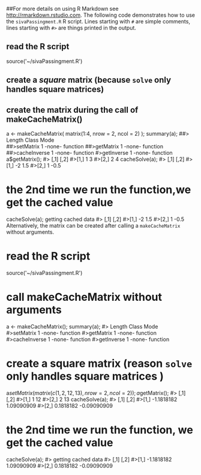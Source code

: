 
##For more details on using R Markdown see <http://rmarkdown.rstudio.com>.
The following code demonstrates how to use the `sivaPassingment.R` R script.
Lines starting with `#` are simple comments, lines starting with `#>` are things
printed in the output.

## read the R script

source('~/sivaPassingment.R')

## create a *square* matrix (because `solve` only handles square matrices)
## create the matrix during the call of makeCacheMatrix()
a <- makeCacheMatrix( matrix(1:4, nrow = 2, ncol = 2) );
summary(a);
##>       Length Class  Mode    
##>setMatrix    1      -none- function
##>getMatrix    1      -none- function
##>cacheInverse 1      -none- function
#>getInverse   1      -none- function
a$getMatrix();
#>     [,1] [,2]
#>[1,]    1    3
#>[2,]    2    4
cacheSolve(a);
#>     [,1] [,2]
#>[1,]   -2  1.5
#>[2,]    1 -0.5
# the 2nd time we run the function,we get the cached value
cacheSolve(a);
getting cached data
#>     [,1] [,2]
#>[1,]   -2  1.5
#>[2,]    1 -0.5
Alternatively, the matrix can be created after calling a `makeCacheMatrix`
without arguments.

# read the R script
source('~/sivaPassingment.R')
# call makeCacheMatrix without arguments
a <- makeCacheMatrix();
summary(a);
#>             Length Class  Mode    
#>setMatrix    1      -none- function
#>getMatrix    1      -none- function
#>cacheInverse 1      -none- function
#>getInverse   1      -none- function
# create a square matrix (reason `solve` only handles square matrices )
a$setMatrix( matrix(c(1,2,12,13), nrow = 2, ncol = 2) );
a$getMatrix();
#>     [,1] [,2]
#>[1,]    1   12
#>[2,]    2   13
cacheSolve(a);
#>           [,1]        [,2]
#>[1,] -1.1818182  1.09090909
#>[2,]  0.1818182 -0.09090909
# the 2nd time we run the function, we get the cached value
cacheSolve(a);
#> getting cached data
#>           [,1]        [,2]
#>[1,] -1.1818182  1.09090909
#>[2,]  0.1818182 -0.09090909